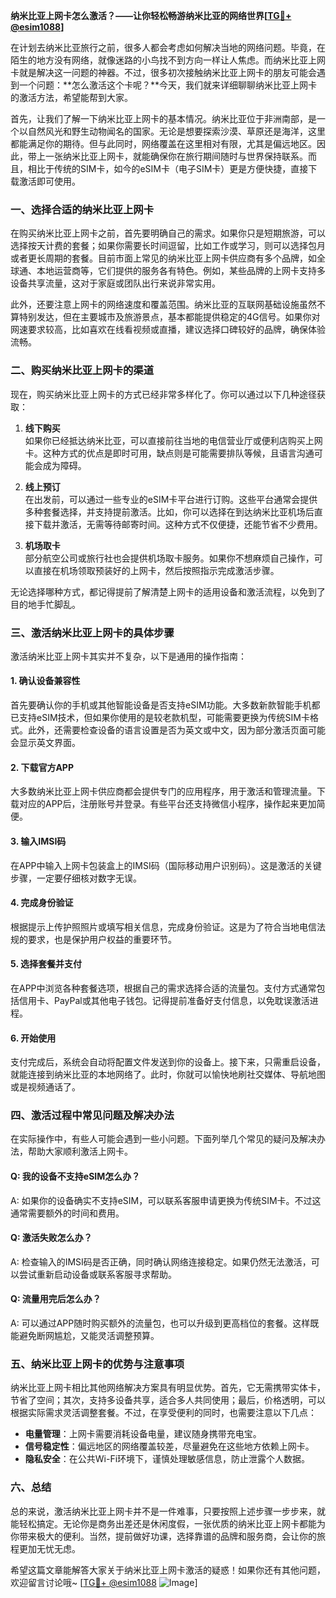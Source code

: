 **纳米比亚上网卡怎么激活？——让你轻松畅游纳米比亚的网络世界[[TG💪+ @esim1088](https://t.me/s/esim1088)]**

在计划去纳米比亚旅行之前，很多人都会考虑如何解决当地的网络问题。毕竟，在陌生的地方没有网络，就像迷路的小鸟找不到方向一样让人焦虑。而纳米比亚上网卡就是解决这一问题的神器。不过，很多初次接触纳米比亚上网卡的朋友可能会遇到一个问题：**怎么激活这个卡呢？**今天，我们就来详细聊聊纳米比亚上网卡的激活方法，希望能帮到大家。

首先，让我们了解一下纳米比亚上网卡的基本情况。纳米比亚位于非洲南部，是一个以自然风光和野生动物闻名的国家。无论是想要探索沙漠、草原还是海洋，这里都能满足你的期待。但与此同时，网络覆盖在这里相对有限，尤其是偏远地区。因此，带上一张纳米比亚上网卡，就能确保你在旅行期间随时与世界保持联系。而且，相比于传统的SIM卡，如今的eSIM卡（电子SIM卡）更是方便快捷，直接下载激活即可使用。

### **一、选择合适的纳米比亚上网卡**

在购买纳米比亚上网卡之前，首先要明确自己的需求。如果你只是短期旅游，可以选择按天计费的套餐；如果你需要长时间逗留，比如工作或学习，则可以选择包月或者更长周期的套餐。目前市面上常见的纳米比亚上网卡供应商有多个品牌，如全球通、本地运营商等，它们提供的服务各有特色。例如，某些品牌的上网卡支持多设备共享流量，这对于家庭或团队出行来说非常实用。

此外，还要注意上网卡的网络速度和覆盖范围。纳米比亚的互联网基础设施虽然不算特别发达，但在主要城市及旅游景点，基本都能提供稳定的4G信号。如果你对网速要求较高，比如喜欢在线看视频或直播，建议选择口碑较好的品牌，确保体验流畅。

### **二、购买纳米比亚上网卡的渠道**

现在，购买纳米比亚上网卡的方式已经非常多样化了。你可以通过以下几种途径获取：

1. **线下购买**  
   如果你已经抵达纳米比亚，可以直接前往当地的电信营业厅或便利店购买上网卡。这种方式的优点是即时可用，缺点则是可能需要排队等候，且语言沟通可能会成为障碍。

2. **线上预订**  
   在出发前，可以通过一些专业的eSIM卡平台进行订购。这些平台通常会提供多种套餐选择，并支持提前激活。比如，你可以选择在到达纳米比亚机场后直接下载并激活，无需等待邮寄时间。这种方式不仅便捷，还能节省不少费用。

3. **机场取卡**  
   部分航空公司或旅行社也会提供机场取卡服务。如果你不想麻烦自己操作，可以直接在机场领取预装好的上网卡，然后按照指示完成激活步骤。

无论选择哪种方式，都记得提前了解清楚上网卡的适用设备和激活流程，以免到了目的地手忙脚乱。

### **三、激活纳米比亚上网卡的具体步骤**

激活纳米比亚上网卡其实并不复杂，以下是通用的操作指南：

#### **1. 确认设备兼容性**
   首先要确认你的手机或其他智能设备是否支持eSIM功能。大多数新款智能手机都已支持eSIM技术，但如果你使用的是较老款机型，可能需要更换为传统SIM卡格式。此外，还需要检查设备的语言设置是否为英文或中文，因为部分激活页面可能会显示英文界面。

#### **2. 下载官方APP**
   大多数纳米比亚上网卡供应商都会提供专门的应用程序，用于激活和管理流量。下载对应的APP后，注册账号并登录。有些平台还支持微信小程序，操作起来更加简便。

#### **3. 输入IMSI码**
   在APP中输入上网卡包装盒上的IMSI码（国际移动用户识别码）。这是激活的关键步骤，一定要仔细核对数字无误。

#### **4. 完成身份验证**
   根据提示上传护照照片或填写相关信息，完成身份验证。这是为了符合当地电信法规的要求，也是保护用户权益的重要环节。

#### **5. 选择套餐并支付**
   在APP中浏览各种套餐选项，根据自己的需求选择合适的流量包。支付方式通常包括信用卡、PayPal或其他电子钱包。记得提前准备好支付信息，以免耽误激活进程。

#### **6. 开始使用**
   支付完成后，系统会自动将配置文件发送到你的设备上。接下来，只需重启设备，就能连接到纳米比亚的本地网络了。此时，你就可以愉快地刷社交媒体、导航地图或是视频通话了。

### **四、激活过程中常见问题及解决办法**

在实际操作中，有些人可能会遇到一些小问题。下面列举几个常见的疑问及解决办法，帮助大家顺利激活上网卡。

#### **Q: 我的设备不支持eSIM怎么办？**
A: 如果你的设备确实不支持eSIM，可以联系客服申请更换为传统SIM卡。不过这通常需要额外的时间和费用。

#### **Q: 激活失败怎么办？**
A: 检查输入的IMSI码是否正确，同时确认网络连接稳定。如果仍然无法激活，可以尝试重新启动设备或联系客服寻求帮助。

#### **Q: 流量用完后怎么办？**
A: 可以通过APP随时购买额外的流量包，也可以升级到更高档位的套餐。这样既能避免断网尴尬，又能灵活调整预算。

### **五、纳米比亚上网卡的优势与注意事项**

纳米比亚上网卡相比其他网络解决方案具有明显优势。首先，它无需携带实体卡，节省了空间；其次，支持多设备共享，适合多人共同使用；最后，价格透明，可以根据实际需求灵活调整套餐。不过，在享受便利的同时，也需要注意以下几点：

- **电量管理**：上网卡需要消耗设备电量，建议随身携带充电宝。
- **信号稳定性**：偏远地区的网络覆盖较差，尽量避免在这些地方依赖上网卡。
- **隐私安全**：在公共Wi-Fi环境下，谨慎处理敏感信息，防止泄露个人数据。

### **六、总结**

总的来说，激活纳米比亚上网卡并不是一件难事，只要按照上述步骤一步步来，就能轻松搞定。无论你是商务出差还是休闲度假，一张优质的纳米比亚上网卡都能为你带来极大的便利。当然，提前做好功课，选择靠谱的品牌和服务商，会让你的旅程更加无忧无虑。

希望这篇文章能解答大家关于纳米比亚上网卡激活的疑惑！如果你还有其他问题，欢迎留言讨论哦~ [[TG💪+ @esim1088](https://t.me/s/esim1088) ![Image](https://i.postimg.cc/4NQfJmqS/Snipaste-2025-05-13-00-14-12.png)]